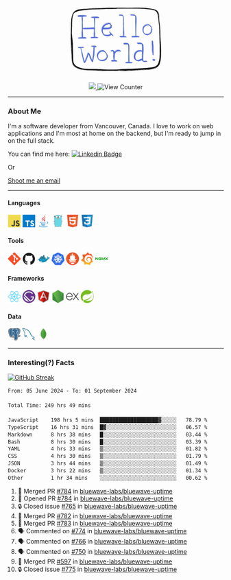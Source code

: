 <div align="center">
    <img src="./img/hello_world.webp" height="200px" width="">
    <div>
        <a href="https://www.linkedin.com/in/ajhollid">
            <img src="https://img.shields.io/badge/LinkedIn-blue"/>
        </a>
        <img src="https://komarev.com/ghpvc/?username=ajhollid&color=yellow" alt="View Counter">
    </div>
</div>

---

### About Me

I'm a software developer from Vancouver, Canada. I love to work on web applications and I'm most at home on the backend, but I'm ready to jump in on the full stack.

You can find me here: [![Linkedin Badge](https://img.shields.io/badge/-ajhollid-blue?style=flat&logo=Linkedin&logoColor=white)](https://www.linkedin.com/in/ajhollid)

Or

[Shoot me an email](mailto:ajhollid@gmail.com)

---

#### Languages

<div>
    <img src="./img/devicons/javascript-original.svg" width=30 height=30 alt="JavaScript">
    <img src="/img/devicons/typescript-original.svg" width=30 height=30 alt="TypeScript">
    <img src="./img/devicons/java-original.svg" width=30 height=30 alt="Java">
    <img src="./img/devicons/go-original.svg" width=30 height=30 alt="Golang">
    <img src="./img/devicons/html5-original.svg" width=30 height=30 alt="HTML 5">
    <img src="./img/devicons/css3-original.svg" width=30 height=30 alt="CSS 3">
</div>

#### Tools

<div>
    <img src="./img/devicons/git-original.svg" width=30 height=30 alt="Git">
    <img src="./img/devicons/github-original.svg" width=30 height=30 alt="Github">
    <img src="./img/devicons/docker-original.svg" width=30 
    height=30 alt="Docker">
    <img src="./img/devicons/kubernetes-original.svg" width=30 height=30 alt="K8">
    <img src="./img/devicons/prometheus-original.svg" width=30 height=30 alt="Prometheus">
    <img src="./img/devicons/grafana-original.svg" width=30 height=30 alt="Grafana">
    <img src="./img/devicons/nginx-original.svg" width=30 height=30 alt="Nginx">
</div>

#### Frameworks

<div>
    <img src="./img/devicons/react-original.svg" width=30 height=30 alt="React">
    <img src="./img/devicons/gatsby-original.svg" width=30 height=30 alt="Gatsby">
    <img src="./img/devicons/angularjs-original.svg" width=30 height=30 alt="AngularJS">
    <img src="./img/devicons/nodejs-original.svg" width=30 height=30 alt="NodeJS">
    <img src="./img/devicons/express-original.svg" width=30 height=30 alt="Express">
    <img src="./img/devicons/spring-original.svg" width=30 height=30 alt="Spring">
</div>

#### Data

<div>
    <img src="./img/devicons/postgresql-original.svg" width=30 height=30 alt="Postgresql">
    <img src="./img/devicons/mysql-original.svg" width=30 height=30 alt="Mysql">
    <img src="./img/devicons/mongodb-original.svg" width=30 height=30 alt="MongoDB">
</div>

---

### Interesting(?) Facts

[![GitHub Streak](http://github-readme-streak-stats.herokuapp.com?user=ajhollid)](https://git.io/streak-stats)

 <!--START_SECTION:waka-->

```txt
From: 05 June 2024 - To: 01 September 2024

Total Time: 249 hrs 49 mins

JavaScript    198 hrs 5 mins  ███████████████████▓░░░░░   78.79 %
TypeScript    16 hrs 31 mins  █▓░░░░░░░░░░░░░░░░░░░░░░░   06.57 %
Markdown      8 hrs 38 mins   █░░░░░░░░░░░░░░░░░░░░░░░░   03.44 %
Bash          8 hrs 30 mins   █░░░░░░░░░░░░░░░░░░░░░░░░   03.39 %
YAML          4 hrs 33 mins   ▒░░░░░░░░░░░░░░░░░░░░░░░░   01.82 %
CSS           4 hrs 30 mins   ▒░░░░░░░░░░░░░░░░░░░░░░░░   01.79 %
JSON          3 hrs 44 mins   ▒░░░░░░░░░░░░░░░░░░░░░░░░   01.49 %
Docker        3 hrs 22 mins   ▒░░░░░░░░░░░░░░░░░░░░░░░░   01.34 %
Other         1 hr 34 mins    ░░░░░░░░░░░░░░░░░░░░░░░░░   00.62 %
```

<!--END_SECTION:waka-->


<!--START_SECTION:activity-->
1. 🎉 Merged PR [#784](https://github.com/bluewave-labs/bluewave-uptime/pull/784) in [bluewave-labs/bluewave-uptime](https://github.com/bluewave-labs/bluewave-uptime)
2. 💪 Opened PR [#784](https://github.com/bluewave-labs/bluewave-uptime/pull/784) in [bluewave-labs/bluewave-uptime](https://github.com/bluewave-labs/bluewave-uptime)
3. 🔒 Closed issue [#765](https://github.com/bluewave-labs/bluewave-uptime/issues/765) in [bluewave-labs/bluewave-uptime](https://github.com/bluewave-labs/bluewave-uptime)
4. 🎉 Merged PR [#782](https://github.com/bluewave-labs/bluewave-uptime/pull/782) in [bluewave-labs/bluewave-uptime](https://github.com/bluewave-labs/bluewave-uptime)
5. 🎉 Merged PR [#783](https://github.com/bluewave-labs/bluewave-uptime/pull/783) in [bluewave-labs/bluewave-uptime](https://github.com/bluewave-labs/bluewave-uptime)
6. 🗣 Commented on [#774](https://github.com/bluewave-labs/bluewave-uptime/pull/774#issuecomment-2325516149) in [bluewave-labs/bluewave-uptime](https://github.com/bluewave-labs/bluewave-uptime)
7. 🗣 Commented on [#766](https://github.com/bluewave-labs/bluewave-uptime/issues/766#issuecomment-2325486661) in [bluewave-labs/bluewave-uptime](https://github.com/bluewave-labs/bluewave-uptime)
8. 🗣 Commented on [#750](https://github.com/bluewave-labs/bluewave-uptime/issues/750#issuecomment-2325485060) in [bluewave-labs/bluewave-uptime](https://github.com/bluewave-labs/bluewave-uptime)
9. 🎉 Merged PR [#597](https://github.com/bluewave-labs/bluewave-uptime/pull/597) in [bluewave-labs/bluewave-uptime](https://github.com/bluewave-labs/bluewave-uptime)
10. 🔒 Closed issue [#775](https://github.com/bluewave-labs/bluewave-uptime/issues/775) in [bluewave-labs/bluewave-uptime](https://github.com/bluewave-labs/bluewave-uptime)
<!--END_SECTION:activity-->
